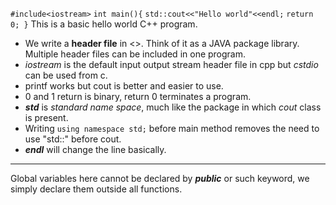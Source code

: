 `#include<iostream>`
`int main(){`
`std::cout<<"Hello world"<<endl;`
`return 0; }`
This is a basic hello world C++ program.
- We write a **header file** in <>. Think of it as a JAVA package library. Multiple header files can be included in one program.
- *iostream* is the default input output stream header file in cpp but *cstdio* can be used from c.
- printf works but cout is better and easier to use.
- 0 and 1 return is binary, return 0 terminates a program.
- ***std*** is *standard name space*, much like the package in which *cout* class is present.
- Writing `using namespace std;` before main method removes the need to use "std::" before cout.
- ***endl*** will change the line basically.
****
Global variables here cannot be declared by ***public*** or such keyword, we simply declare them outside all functions.